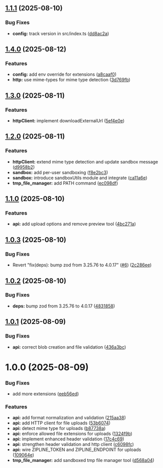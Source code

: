 ## [1.1.1](https://github.com/dorogoy/zipline-mcp/compare/v1.1.0...v1.1.1) (2025-08-10)


### Bug Fixes

* **config:** track version in src/index.ts ([dd8ac2a](https://github.com/dorogoy/zipline-mcp/commit/dd8ac2a5802e955ad6a9ee2e2478a2cd0c19e4b4))

## [1.4.0](https://github.com/dorogoy/zipline-mcp/compare/v1.3.0...v1.4.0) (2025-08-12)


### Features

* **config:** add env override for extensions ([a8caaf0](https://github.com/dorogoy/zipline-mcp/commit/a8caaf0e4ddd4598fe2c314dfac967ad04ca136e))
* **http:** use mime-types for mime type detection ([3d769fb](https://github.com/dorogoy/zipline-mcp/commit/3d769fb2c3b7ba0f71d6d92bf428c7fcf16efebc))

## [1.3.0](https://github.com/dorogoy/zipline-mcp/compare/v1.2.0...v1.3.0) (2025-08-11)


### Features

* **httpClient:** implement downloadExternalUrl ([5ef4e0e](https://github.com/dorogoy/zipline-mcp/commit/5ef4e0e6eb68c436758c885aacdbbc14ce4a878f))

## [1.2.0](https://github.com/dorogoy/zipline-mcp/compare/v1.1.1...v1.2.0) (2025-08-11)


### Features

* **httpClient:** extend mime type detection and update sandbox message ([d9958b2](https://github.com/dorogoy/zipline-mcp/commit/d9958b2e64396eac3c35f7d6a930ece6dc1abd42))
* **sandbox:** add per-user sandboxing ([f8e2bc3](https://github.com/dorogoy/zipline-mcp/commit/f8e2bc30848ac141ea0ec939c3335b3a75ddce79))
* **sandbox:** introduce sandboxUtils module and integrate ([ca11a6e](https://github.com/dorogoy/zipline-mcp/commit/ca11a6ef20300f28a9481090bd16609206900cd9))
* **tmp_file_manager:** add PATH command ([ec098df](https://github.com/dorogoy/zipline-mcp/commit/ec098df7e1649db3a5dd8277fe525e3cc7b6050f))

## [1.1.0](https://github.com/dorogoy/zipline-mcp/compare/v1.0.3...v1.1.0) (2025-08-10)


### Features

* **api:** add upload options and remove preview tool ([4bc271a](https://github.com/dorogoy/zipline-mcp/commit/4bc271adc9f0742b9ffe017e2a662473e51b304e))

## [1.0.3](https://github.com/dorogoy/zipline-mcp/compare/v1.0.2...v1.0.3) (2025-08-10)


### Bug Fixes

* Revert "fix(deps): bump zod from 3.25.76 to 4.0.17" ([#6](https://github.com/dorogoy/zipline-mcp/issues/6)) ([2c286ee](https://github.com/dorogoy/zipline-mcp/commit/2c286eee6c6dafa93a22adb9d457031d13ec7487))

## [1.0.2](https://github.com/dorogoy/zipline-mcp/compare/v1.0.1...v1.0.2) (2025-08-10)


### Bug Fixes

* **deps:** bump zod from 3.25.76 to 4.0.17 ([4831858](https://github.com/dorogoy/zipline-mcp/commit/4831858c24965d4416449aff6f2b1195f18a7ba9))

## [1.0.1](https://github.com/dorogoy/zipline-mcp/compare/v1.0.0...v1.0.1) (2025-08-09)


### Bug Fixes

* **api:** correct blob creation and file validation ([436a3bc](https://github.com/dorogoy/zipline-mcp/commit/436a3bc6ade63712b604b6c5c42ceaa518ece657))

# 1.0.0 (2025-08-09)


### Bug Fixes

* add more extensions ([eeb56ed](https://github.com/dorogoy/zipline-mcp/commit/eeb56ed0de4999bf63803bc5501b09766831dcc7))


### Features

* **api:** add format normalization and validation ([215aa38](https://github.com/dorogoy/zipline-mcp/commit/215aa386255e72db572d3de693e94c677d69054f))
* **api:** add HTTP client for file uploads ([53b6074](https://github.com/dorogoy/zipline-mcp/commit/53b607470ea8ecf03d828809c119807eb1d797f4))
* **api:** detect mime type for uploads ([b87738a](https://github.com/dorogoy/zipline-mcp/commit/b87738a7106a2a075ae9a06a50be0604d4a0149c))
* **api:** enforce allowed file extensions for uploads ([1324f9b](https://github.com/dorogoy/zipline-mcp/commit/1324f9bc9f5244b112b630fcfe4b7956c76f30ca))
* **api:** implement enhanced header validation ([17c4c69](https://github.com/dorogoy/zipline-mcp/commit/17c4c695b7c2d3744f1e2e3f1e9cb60e658d2364))
* **api:** strengthen header validation and http client ([c6098fc](https://github.com/dorogoy/zipline-mcp/commit/c6098fc8c18cb799973a5e2ee22172b4ca544e36))
* **api:** wire ZIPLINE_TOKEN and ZIPLINE_ENDPOINT for uploads ([109064e](https://github.com/dorogoy/zipline-mcp/commit/109064e6378ee7f00757c4851edc8ab524772b0f))
* **tmp_file_manager:** add sandboxed tmp file manager tool ([d568a04](https://github.com/dorogoy/zipline-mcp/commit/d568a04252614ba9b4803d5858c63f3c47ab0bf9))
